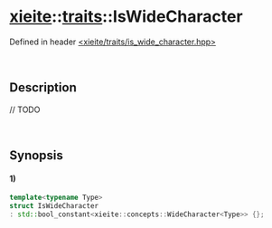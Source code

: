 # [xieite](../../xieite.md)\:\:[traits](../../traits.md)\:\:IsWideCharacter
Defined in header [<xieite/traits/is_wide_character.hpp>](../../../include/xieite/traits/is_wide_character.hpp)

&nbsp;

## Description
// TODO

&nbsp;

## Synopsis
#### 1)
```cpp
template<typename Type>
struct IsWideCharacter
: std::bool_constant<xieite::concepts::WideCharacter<Type>> {};
```

